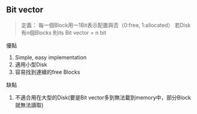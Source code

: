 ## Bit vector

> 定義：
> 每一個Block用一1Bit表示配置與否（0:free, 1:allocated）
> 若Disk有n個Blocks 則its Bit vector = n bit

優點

1. Simple, easy implementation
2. 適用小型Disk
3. 容易找到連續的free Blocks

缺點

1. 不適合用在大型的Disk(要是Bit vector多到無法載到memory中，部分Block就無法讀取)